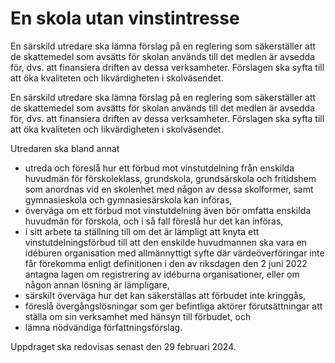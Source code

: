 # En skola utan vinstintresse

En särskild utredare ska lämna förslag på en reglering som säkerställer att de skattemedel som avsätts för skolan används till det medlen är avsedda för, dvs. att finansiera driften av dessa verksamheter. Förslagen ska syfta till att öka kvaliteten och likvärdigheten i skolväsendet.

En särskild utredare ska lämna förslag på en reglering som säkerställer att de skattemedel som avsätts för skolan används till det medlen är avsedda för, dvs. att finansiera driften av dessa verksamheter. Förslagen ska syfta till att öka kvaliteten och likvärdigheten i skolväsendet.

Utredaren ska bland annat

* utreda och föreslå hur ett förbud mot vinstutdelning från enskilda huvudmän för förskoleklass, grundskola, grundsärskola och fritidshem som anordnas vid en skolenhet med någon av dessa skolformer, samt gymnasieskola och gymnasiesärskola kan införas,
* överväga om ett förbud mot vinstutdelning även bör omfatta enskilda huvudmän för förskola, och i så fall föreslå hur det kan införas,
* i sitt arbete ta ställning till om det är lämpligt att knyta ett vinstutdelningsförbud till att den enskilde huvudmannen ska vara en idéburen organisation med allmännyttigt syfte där värdeöverföringar inte får förekomma enligt definitionen i den av riksdagen den 2 juni 2022 antagna lagen om registrering av idéburna organisationer, eller om någon annan lösning är lämpligare,
* särskilt överväga hur det kan säkerställas att förbudet inte kringgås,
* föreslå övergångslösningar som ger befintliga aktörer förutsättningar att ställa om sin verksamhet med hänsyn till förbudet, och
* lämna nödvändiga författningsförslag.

Uppdraget ska redovisas senast den 29 februari 2024.

